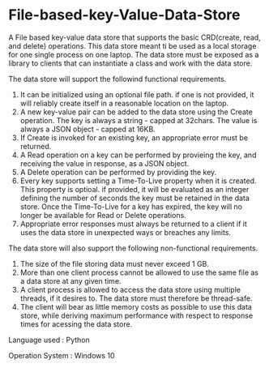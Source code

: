 # File-based-key-Value-Data-Store
A File based key-value data store that supports the basic CRD(create, read, and delete) operations. This data store meant ti be used as a local storage for one single process on one laptop. The data store must be exposed as a library to clients that can instantiate a class and work with the data store.

The data store will support the followind functional requirements.
  1. It can be initialized using an optional file path. if one is not provided, it will reliably create itself in a reasonable location on the laptop.
  2. A new key-value pair can be added to the data store using the Create operation. The key is always a string - capped at 32chars. The value is always a JSON object - capped at      16KB.
  3. If Create is invoked for an existing key, an appropriate error must be returned.
  4. A Read operation on a key can be performed by provieing the key, and receiving the value in response, as a JSON object.
  5. A Delete operation can be performed by providing the key.
  6. Every key supports setting a Time-To-Live property when it is created. This property is optioal. if provided, it will be evaluated as an integer defining the number of            seconds the key must be retained in the data store. Once the Time-To-Live for a key has expired, the key will no longer be available for Read or Delete operations.  
  7. Appropriate error responses must always be returned to a client if it uses the data store in unexpected ways or breaches any limits.
  
The data store will also support the following non-functional requirements.
  1. The size of the file storing data must never exceed 1 GB.
  2. More than one client process cannot be allowed to use the same file as a data store at any given time.
  3. A client process is allowed to access the data store using multiple threads, if it desires to. The data store must therefore be thread-safe.
  4. The client will bear as little memory costs as possible to use this data store, while deriving maximum performance with respect to response times for acessing the data store.
  
  Language used : Python
 
  Operation System : Windows 10
